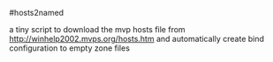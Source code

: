 #hosts2named

a tiny script to download the mvp hosts file from http://winhelp2002.mvps.org/hosts.htm
and automatically create bind configuration to empty zone files

